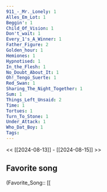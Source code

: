 ```yaml
---
911_-_Mr._Lonely: 1
Alles_Em_Lot: 1
Beggin': 1
Child_Of_Vision: 1
Don't_wait: 1
Every_1's_A_Winner: 1
Father_Figure: 2
Golden_hour: 1
Hemiones: 1
Hypnotised: 1
In_the_Flesh: 1
No_Doubt_About_It: 1
Oh!_Tengo_Suerte: 1
Red_Swan: 1
Sharing_The_Night_Together: 1
Sum: 1
Things_Left_Unsaid: 2
Time: 1
Tortues: 1
Turn_To_Stone: 1
Under_Attack: 1
Who_Dat_Boy: 1
Tags: 
---
```

 << [[2024-08-13]] - [[2024-08-15]] >> 
## Favorite song
(Favorite_Song:: [[
